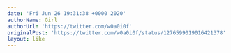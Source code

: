 ```yaml
---
date: 'Fri Jun 26 19:31:38 +0000 2020'
authorName: Girl
authorUrl: 'https://twitter.com/w0a0i0f'
originalPost: 'https://twitter.com/w0a0i0f/status/1276599019016421378'
layout: like
---
```

